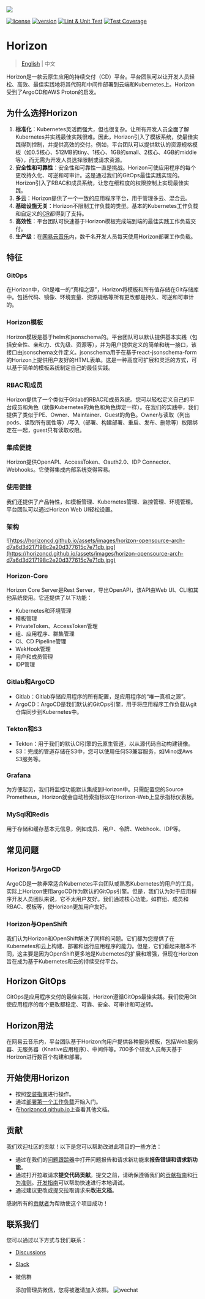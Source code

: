 <img src="image/readme/horizon.svg">

[![license](https://img.shields.io/hexpm/l/plug)]() [![version](https://img.shields.io/badge/horizon-v2.0.1-yellow)]() [![Lint & Unit Test](https://github.com/horizoncd/horizon/actions/workflows/unit-test.yml/badge.svg)](https://github.com/horizoncd/horizon/actions/workflows/unit-test.yml) [![Test Coverage](https://api.codeclimate.com/v1/badges/5b9cc6ee71b84628a309/test_coverage)](https://codeclimate.com/github/horizoncd/horizon/test_coverage)

# Horizon
> [English](README.md) | 中文

Horizon是一款云原生应用的持续交付（CD）平台。平台团队可以让开发人员轻松、高效、最佳实践地将其代码和中间件部署到云端和Kubernetes上。Horizon受到了ArgoCD和AWS Proton的启发。

## 为什么选择Horizon

1. **标准化**：Kubernetes灵活而强大，但也很复杂。让所有开发人员全面了解Kubernetes并实践最佳实践很难。因此，Horizon引入了模板系统，使最佳实践得到控制，并提供高效的交付。例如，平台团队可以提供默认的资源规格模板（如0.5核心、512MB的tiny、1核心、1GB的small、2核心、4GB的middle等），而无需为开发人员选择限制或请求资源。
2. **安全性和可靠性**：安全性和可靠性一直是挑战。Horizon可使应用程序的每个更改持久化、可逆和可审计。这是通过我们的GitOps最佳实践实现的。Horizon引入了RBAC和成员系统，让您在细粒度的权限控制上实现最佳实践。
3. **多云**：Horizon提供了一个一致的应用程序平台，用于管理多云、混合云。
4. **基础设施无关**：Horizon不限制工作负载的类型。基本的Kubernetes工作负载和自定义的[CR](https://kubernetes.io/docs/concepts/extend-kubernetes/api-extension/custom-resources/)都得到了支持。
5. **高效性**：平台团队可快速基于Horizon模板完成端到端的最佳实践工作负载交付。
6. **生产级**：在[网易云音乐](https://music.163.com/)内，数千名开发人员每天使用Horizon部署工作负载。

## 特征

### GitOps

在Horizon中，Git是唯一的“真相之源”，Horizon将模板和所有值存储在Git存储库中。包括代码、镜像、环境变量、资源规格等所有更改都是持久、可逆和可审计的。

### Horizon模板

Horizon模板是基于helm和jsonschema的。平台团队可以默认提供基本实践（包括安全性、亲和力、优先级、资源等），并为用户提供定义的简单和统一接口，该接口由jsonschema文件定义。jsonschema用于在基于react-jsonschema-form的Horizon上提供用户友好的HTML表单。这是一种高度可扩展和灵活的方式，可以基于简单的模板系统制定自己的最佳实践。

### RBAC和成员

Horizon提供了一个类似于Gitlab的RBAC和成员系统。您可以轻松定义自己的平台成员和角色（就像Kubernetes的角色和角色绑定一样）。在我们的实践中，我们提供了类似于PE、Owner、Maintainer、Guest的角色。Owner与读取（列出pods、读取所有属性等）/写入（部署、构建部署、重启、发布、删除等）权限绑定在一起，guest只有读取权限。

### 集成便捷

Horizon提供OpenAPI、AccessToken、Oauth2.0、IDP Connector、Webhooks。它使得集成内部系统变得容易。

### 使用便捷

我们还提供了产品特性，如模板管理、Kubernetes管理、监控管理、环境管理。平台团队可以通过Horizon Web UI轻松设置。

### 架构

![https://horizoncd.github.io/assets/images/horizon-opensource-arch-d7a6d3d217198c2e20d377615c7e71db.jpg](https://horizoncd.github.io/assets/images/horizon-opensource-arch-d7a6d3d217198c2e20d377615c7e71db.jpg)

### Horizon-Core

Horizon Core Server是Rest Server，导出OpenAPI，该API由Web UI、CLI和其他系统使用。它还提供了以下功能：

+ Kubernetes和环境管理
+ 模板管理
+ PrivateToken、AccessToken管理
+ 组、应用程序、群集管理
+ CI、CD Pipeline管理
+ WekHook管理
+ 用户和成员管理
+ IDP管理

### Gitlab和ArgoCD

+ Gitlab：Gitlab存储应用程序的所有配置，是应用程序的“唯一真相之源”。
+ ArgoCD：ArgoCD是我们默认的GitOps引擎，用于将应用程序工作负载从git仓库同步到Kubernetes中。

### Tekton和S3

+ Tekton：用于我们的默认CI引擎的云原生管道，以从源代码自动构建镜像。
+ S3：完成的管道存储在S3中，您可以使用任何S3兼容服务，如Mino或Aws S3服务等。

### Grafana

为方便起见，我们将监控功能默认集成到Horizon中。只需配置您的Source Prometheus，Horizon就会自动检索指标以在Horizon-Web上显示指标仪表板。

### MySql和Redis

用于存储和缓存基本元信息，例如成员、用户、令牌、Webhook、IDP等。

## 常见问题

### Horizon与ArgoCD

ArgoCD是一款非常适合Kubernetes平台团队或熟悉Kubernetes的用户的工具，实际上Horizon使用argoCD作为默认的GitOps引擎。但是，我们认为对于应用程序开发人员团队来说，它不太用户友好。我们通过核心功能，如群组、成员和RBAC、模板等，使Horizon更加用户友好。

### Horizon与OpenShift

我们认为Horizon和OpenShift解决了同样的问题。它们都为您提供了在Kubernetes和云上构建、部署和运行应用程序的能力。但是，它们看起来根本不同，这主要是因为OpenShift更多地是Kubernetes的扩展和增强，但现在Horizon旨在成为基于Kubernetes和云的持续交付平台。

## Horizon GitOps

GitOps是应用程序交付的最佳实践，Horizon遵循GitOps最佳实践。我们使用Git使应用程序的每个更改都稳定、可靠、安全、可审计和可逆转。

## Horizon用法

在网易云音乐内，平台团队基于Horizon向用户提供各种服务模板，包括Web服务器、无服务器（Knative应用程序）、中间件等。700多个研发人员每天基于Horizon进行数百个构建和部署。

## 开始使用Horizon

+ 按照[安装指南](https://horizoncd.github.io/docs/tutorials/how-to-install)进行操作。
+ 通过[部署第一个工作负载](https://horizoncd.github.io/docs/tutorials/how-to-deploy-your-first-workload)开始入门。
+ 在[horizoncd.github.io](https://horizoncd.github.io/docs/user-guide/common-user/group)上查看其他文档。

## 贡献

我们欢迎社区的贡献！以下是您可以帮助改进此项目的一些方法：

+ 通过在我们的[问题跟踪器](https://github.com/horizoncd/horizon/issues)中打开问题报告和请求新功能来**报告错误和请求新功能**。
+ 通过打开拉取请求**提交代码贡献**。提交之前，请确保遵循我们的[贡献指南](./CONTRIBUTING.md)和[行为准则](./CODE-OF-CONDUCT.md)。[开发指南](./DEVELOPMENT.md)可以帮助快速进行本地调试。
+ 通过建议更改或提交拉取请求来**改进文档**。

感谢所有的[贡献者](https://github.com/horizoncd/horizon/contributors)为帮助使这个项目成功！

## 联系我们

您可以通过以下方式与我们联系：

+ [Discussions](https://github.com/horizoncd/horizon/discussions)

+ [Slack](https://join.slack.com/t/horizoncd/shared_invite/zt-1sehbmzcx-dgIwaExNR4fZKXppj5kmgQ)

+ 微信群

  添加管理员微信，您将被邀请加入该群。
  ![wechat](image/readme/wechat.jpg)